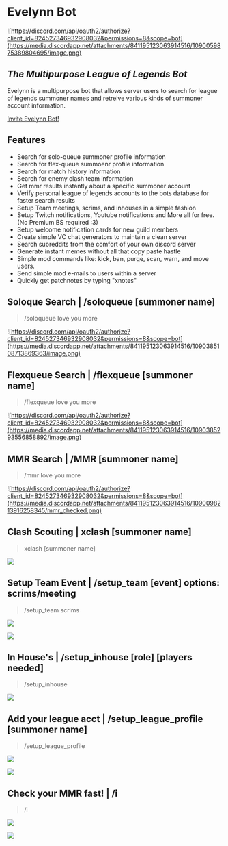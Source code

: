 # Evelynn Bot
![https://discord.com/api/oauth2/authorize?client_id=824527346932908032&permissions=8&scope=bot](https://media.discordapp.net/attachments/841195123063914516/1090059875389804695/image.png)
## _The Multipurpose League of Legends Bot_ 

Evelynn is a multipurpose bot that allows server users to search for league of legends summoner names 
and retreive various kinds of summoner account information.

[Invite Evelynn Bot!](https://discord.com/api/oauth2/authorize?client_id=824527346932908032&permissions=8&scope=bot)
## Features

- Search for solo-queue summoner profile information
- Search for flex-queue summoenr profile information
- Search for match history information
- Search for enemy clash team information
- Get mmr results instantly about a specific summoner account
- Verify personal league of legends accounts to the bots database for faster search results
- Setup Team meetings, scrims, and inhouses in a simple fashion
- Setup Twitch notifications, Youtube notifications and More all for free. (No Premium BS required :3)
- Setup welcome notification cards for new guild members
- Create simple VC chat generators to maintain a clean server
- Search subreddits from the comfort of your own discord server
- Generate instant memes without all that copy paste hastle
- Simple mod commands like: kick, ban, purge, scan, warn, and move users.
- Send simple mod e-mails to users within a server
- Quickly get patchnotes by typing "xnotes"

## Soloque Search | /soloqueue [summoner name] 
> /soloqueue Iove you more

![https://discord.com/api/oauth2/authorize?client_id=824527346932908032&permissions=8&scope=bot](https://media.discordapp.net/attachments/841195123063914516/1090385108713869363/image.png)

## Flexqueue Search | /flexqueue [summoner name]  
> /flexqueue Iove you more

![https://discord.com/api/oauth2/authorize?client_id=824527346932908032&permissions=8&scope=bot](https://media.discordapp.net/attachments/841195123063914516/1090385293556858892/image.png)

## MMR Search | /MMR [summoner name] 
> /mmr Iove you more

![https://discord.com/api/oauth2/authorize?client_id=824527346932908032&permissions=8&scope=bot](https://media.discordapp.net/attachments/841195123063914516/1090098213916258345/mmr_checked.png)
    
## Clash Scouting | xclash [summoner name]
> xclash [summoner name]

![](https://media.discordapp.net/attachments/841195123063914516/1090104512196399135/image.png)

## Setup Team Event | /setup_team [event] options: scrims/meeting
> /setup_team scrims

![](https://media.giphy.com/media/v1.Y2lkPTc5MGI3NjExN2Q3ZGQ3YTM3MDUxY2YyZjUwM2EyNGJmZDA0ODZhZjk4ZDg4OGZkOSZjdD1n/0kJlVwIRPkyC8nzFdZ/giphy.gif)

![](https://media.giphy.com/media/v1.Y2lkPTc5MGI3NjExMzExZTZiZmQ4NTcwYTNkNGYzYTFmMWY1ZGMyN2M5OGQyYTJkNDQxMSZjdD1n/0W73IQunpPBwptVegg/giphy.gif)


## In House's | /setup_inhouse [role] [players needed]
> /setup_inhouse

![](https://media.giphy.com/media/v1.Y2lkPTc5MGI3NjExMTU1YjQ3Yjg5YjVmZWQ1M2I4ZDRlMGRkMjEwYmMzNGRhMGE5Y2QzYiZjdD1n/j1I5e3ra1svj2WrDbY/giphy.gif)

## Add your league acct | /setup_league_profile [summoner name]
> /setup_league_profile

![](https://media.discordapp.net/attachments/841195123063914516/1092877190753959936/image.png)

![](https://media.discordapp.net/attachments/841195123063914516/1092877237440741377/image.png)

## Check your MMR fast! | /i
> /i

![](https://media.discordapp.net/attachments/841195123063914516/1092878120358510603/image.png)

![](https://media.discordapp.net/attachments/841195123063914516/1092878182983663746/image.png)

